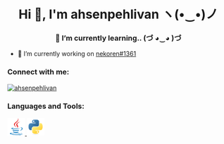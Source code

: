 <h1 align="center">Hi 👋, I'm ahsenpehlivan ヽ(•‿•)ノ</h1>
<h3 align="center">🌱 I’m currently learning.. (づ ◕‿◕ )づ</h3>

- 🔭 I’m currently working on [nekoren#1361](https://discord.gg/EPfkAdQuDm)

<h3 align="left">Connect with me:</h3>
<p align="left">
<a href="https://linkedin.com/in/ahsenpehlivan" target="blank"><img align="center" src="https://raw.githubusercontent.com/rahuldkjain/github-profile-readme-generator/master/src/images/icons/Social/linked-in-alt.svg" alt="ahsenpehlivan" height="30" width="40" /></a>
</p>

<h3 align="left">Languages and Tools:</h3>
<p align="left"> <a href="https://www.java.com" target="_blank" rel="noreferrer"> <img src="https://raw.githubusercontent.com/devicons/devicon/master/icons/java/java-original.svg" alt="java" width="40" height="40"/> </a> <a href="https://www.python.org" target="_blank" rel="noreferrer"> <img src="https://raw.githubusercontent.com/devicons/devicon/master/icons/python/python-original.svg" alt="python" width="40" height="40"/> </a> </p>
